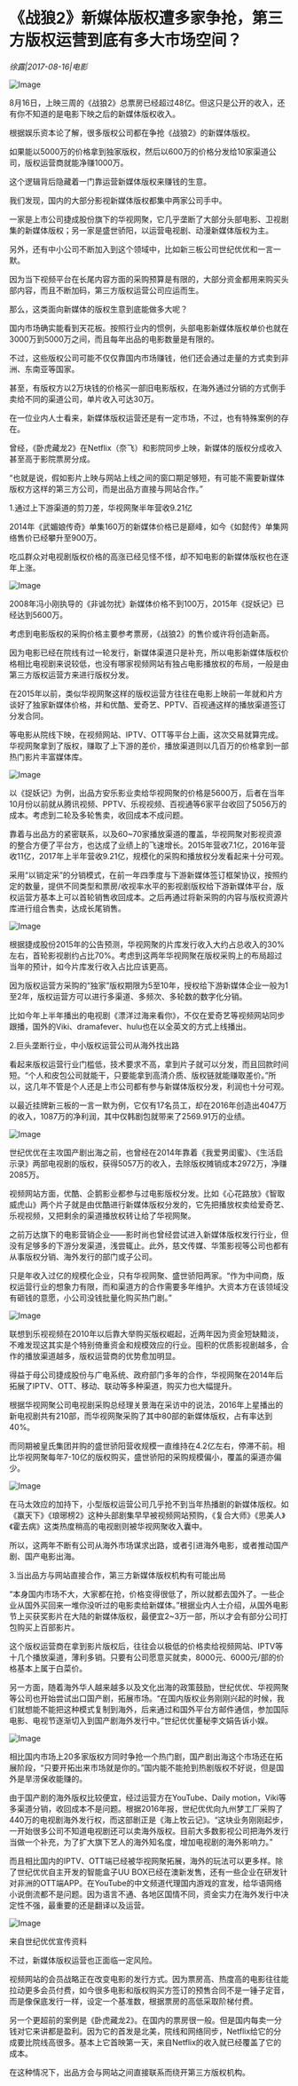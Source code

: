 # 《战狼2》新媒体版权遭多家争抢，第三方版权运营到底有多大市场空间？

*徐露|2017-08-16|电影*

![Image](http://p1.pstatp.com/large/320c000191399edf861a)

8月16日，上映三周的《战狼2》总票房已经超过48亿。但这只是公开的收入，还有你不知道的是电影下映之后的新媒体版权收入。

根据娱乐资本论了解，很多版权公司都在争抢《战狼2》的新媒体版权。

如果能以5000万的价格拿到独家版权，然后以600万的价格分发给10家渠道公司，版权运营商就能净赚1000万。

这个逻辑背后隐藏着一门靠运营新媒体版权来赚钱的生意。

我们发现，国内的大部分影视新媒体版权都集中两家公司手中。

一家是上市公司捷成股份旗下的华视网聚，它几乎垄断了大部分头部电影、卫视剧集的新媒体版权；另一家是盛世骄阳，以运营电视剧、动漫新媒体版权为主。

另外，还有中小公司不断加入到这个领域中，比如新三板公司世纪优优和一言一默。

因为当下视频平台在长尾内容方面的采购预算是有限的，大部分资金都用来购买头部内容，而且不断加码，第三方版权运营公司应运而生。

那么，这类面向新媒体的版权生意到底能做多大呢？

国内市场确实能看到天花板。按照行业内的惯例，头部电影新媒体版权单价也就在3000万到5000万之间，而且每年出品的电影数量是有限的。

不过，这些版权公司可能不仅仅靠国内市场赚钱，他们还会通过走量的方式卖到非洲、东南亚等国家。

甚至，有版权方以2万块钱的价格买一部旧电影版权，在海外通过分销的方式倒手卖给不同的渠道公司，单片收入可达30万。

在一位业内人士看来，新媒体版权运营还是有一定市场，不过，也有特殊案例的存在。

曾经，《卧虎藏龙2》在Netflix（奈飞）和影院同步上映，新媒体的版权分成收入甚至高于影院票房分成。

“也就是说，假如影片上映与网站上线之间的窗口期足够短，有可能不需要新媒体版权方这样的第三方公司，而是出品方直接与网站合作。”

1.通过上下游渠道的剪刀差，华视网聚半年营收9.21亿

2014年《武媚娘传奇》单集160万的新媒体价格已是巅峰，如今《如懿传》单集网络售价已经攀升至900万。

吃瓜群众对电视剧版权价格的高涨已经见怪不怪，却不知电影的新媒体版权也在逐年上涨。

![Image](http://p9.pstatp.com/large/321500008f12849ec2ac)

2008年冯小刚执导的《非诚勿扰》新媒体价格不到100万，2015年《捉妖记》已经达到5600万。

考虑到电影版权的采购价格主要参考票房，《战狼2》的售价或许将创造新高。

因为电影已经在院线有过一轮发行，新媒体渠道只是补充，所以电影新媒体版权价格相比电视剧来说较低，也没有哪家视频网站有独占电影播放权的布局，一般是由第三方版权运营方来进行版权分发。

在2015年以前，类似华视网聚这样的版权运营方往往在电影上映前一年就和片方谈好了独家新媒体价格，并和优酷、爱奇艺、PPTV、百视通这样的播放渠道签订分发合同。

等电影从院线下映，在视频网站、IPTV、OTT等平台上画，这次交易就算完成。华视网聚拿到了版权，赚取了上下游的差价，播放渠道则以几百万的价格拿到一部热门影片丰富媒体库。

![Image](http://p9.pstatp.com/large/321500008f118a5fc915)

以《捉妖记》为例，出品方安乐影业卖给华视网聚的价格是5600万，后者在当年10月份以前就从腾讯视频、PPTV、乐视视频、百视通等6家平台收回了5056万的成本。考虑到二轮及多轮售卖，收回成本不成问题。

靠着与出品方的紧密联系，以及60~70家播放渠道的覆盖，华视网聚对影视资源的整合方便了平台方，也达成了业绩上的飞速增长。2015年营收7.1亿，2016年营收11亿，2017年上半年营收9.21亿，规模化的采购和播放权分发看起来十分可观。

采用“以销定采”的分销模式，在前一年四季度与下游新媒体签订框架协议，按照约定的数量，提供不同类型和票房/收视率水平的影视剧版权给下游新媒体平台，版权运营方基本上可以首轮销售收回成本。之后再通过将新采购的内容与版权资源片库进行组合售卖，达成长尾销售。

![Image](http://p9.pstatp.com/large/321500008f105546ea38)

根据捷成股份2015年的公告预测，华视网聚的片库发行收入大约占总收入的30%左右，首轮影视剧约占比70%。考虑到这两年华视网聚在版权采购上的布局超过当年的预计，如今片库发行收入占比应该更高。

因为版权运营方采购的“独家”版权期限为5至10年，授权给下游新媒体企业一般为1至2年，版权运营方可以进行多渠道、多频次、多轮数的数字化分销。

比如今年上半年播出的电视剧《漂洋过海来看你》，不仅在爱奇艺等视频网站同步跟播，国外的Viki、dramafever、hulu也在以全英文的方式上线播出。

2.巨头垄断行业，中小版权运营公司从海外找出路

看起来版权运营行业门槛低，技术要求不高，拿到片子就可以分发，而且回款时间短。“个人和皮包公司就能干，只要能拿到高清介质、版权链就能赚取差价。”所以，这几年不管是个人还是上市公司都有参与新媒体版权分发，利润也十分可观。

以最近挂牌新三板的一言一默为例，它仅有17名员工，却在2016年创造出4047万的收入，1087万的净利润，其中仅韩剧包就带来了2569.91万的业绩。

![Image](http://p3.pstatp.com/large/320c0001913a09b73644)

世纪优优在主攻国产剧出海之前，也曾经在2014年靠着《我爱男闺蜜》、《生活启示录》两部电视剧的版权，获得5057万的收入，去除版权摊销成本2972万，净赚2085万。

视频网站方面，优酷、企鹅影业都参与过电影版权分发。比如《心花路放》《智取威虎山》两个片子就是由优酷进行新媒体版权分发的，它先把播放权卖给爱奇艺、乐视视频，又把剩余的渠道播放权转让给了华视网聚。

之前万达旗下的电影营销企业——影时尚也曾经尝试进入新媒体版权发行行业，但没有足够多的下游分发渠道，浅尝辄止。此外，慈文传媒、华策影视等公司也都有从事版权分销、海外发行的部门或子公司。

只是年收入过亿的规模化企业，只有华视网聚、盛世骄阳两家。“作为中间商，版权运营行业的想象力有限，而和渠道方的合作需要多年维护。大资本方在该领域没有砸钱的意愿，小公司没钱批量化购买热门剧。”

![Image](http://p1.pstatp.com/large/321f00018fd0478e0d13)

联想到乐视视频在2010年以后靠大举购买版权崛起，近两年因为资金短缺黯淡，不难发现这其实是个特别倚重资金和规模效应的行业。囤积的优质影视剧越多，合作的播放渠道越多，版权运营商的优势愈加明显。

得益于母公司捷成股份与广电系统、政府部门多年的合作，华视网聚在2014年后拓展了IPTV、OTT、移动、联动等多种渠道，购买力也大幅提升。

根据华视网聚公司电视剧采购总经理关景海在采访中的说法，2016年上星播出的新电视剧共有210部，而华视网聚采购了其中80部的新媒体版权，占有率达到40%。

而同期被皇氏集团并购的盛世骄阳营收规模一直维持在4.2亿左右，停滞不前。相比华视网聚每年7-10亿的版权购买，盛世骄阳的采购规模偏小，覆盖的渠道亦偏少。

![Image](http://p1.pstatp.com/large/322c00026994d88cab10)

在马太效应的加持下，小型版权运营公司几乎抢不到当年热播剧的新媒体版权。如《赢天下》《琅琊榜2》这种头部剧集早早被视频网站预购，《复合大师》《思美人》《霍去病》这类热度稍高的电视剧则被华视网聚收入囊中。

所以，这两年不断有公司从海外市场谋求出路，或者引进海外电影，或者推动国产剧、国产电影出海。

3.当出品方与网站直接合作，第三方新媒体版权机构有可能出局

“本身国内市场不大，大家都在抢，价格变得很低了，所以就都去国外了。一些企业从国外买回来一堆你没听过的电影卖给新媒体。”根据业内人士介绍，从国外电影节上买获奖影片在大陆的新媒体版权，最便宜2~3万一部，所以才会有部分公司打包购买上百部影片。

这个版权运营商在拿到影片版权后，往往会以极低的价格卖给视频网站、IPTV等十几个播放渠道，薄利多销。只要有公司愿意买就卖，8000元、6000元/部的价格基本上属于白菜价。

另一方面，随着海外华人越来越多以及文化出海的政策鼓励，世纪优优、华视网聚等公司也开始尝试出口国产剧，拓展市场。“在国内版权业务刚刚兴起的时候，我们就想能不能把这种模式复制到海外，后来通过和国外平台方邮件通信，参加国际电影、电视节逐渐切入到国产剧海外发行中。”世纪优优董秘李文娟告诉小娱。

![Image](http://p3.pstatp.com/large/321f00018fd2214a14e3)

相比国内市场上20多家版权方同时争抢一个热门剧，国产剧出海这个市场还在拓展阶段，“只要开拓出来市场就是你的。”国内能不能抢到热剧版权不好说，但是国外是旱涝保收能赚的。

由于国产剧的海外版权比较便宜，经过运营方在YouTube、Daily motion，Viki等多渠道分销，收回成本不是问题。根据2016年报，世纪优优向九州梦工厂采购了440万的电视剧海外发行权，而这部剧正是《海上牧云记》。“这块业务刚刚起步，一开始很多公司不知道电视剧还可以卖海外版权。目前大多数影视公司把海外发行当做一个补充，为了扩大旗下艺人的海外知名度，增加电视剧的海外影响力。”

而且相比国内的IPTV、OTT端已经被华视网聚拓展，海外的玩法可以更多样。除了世纪优优自主开发的智能盒子UU BOX已经在澳新发售，还有一些企业在研发针对非洲的OTT端APP。在YouTube的中文频道代理国内游戏的宣发，给华语网络小说倒流都不是问题。因为语言不通、各地区国情不同，资金实力在海外发行中决定性不强，最重要的还是翻译以及运营。

![Image](http://p3.pstatp.com/large/320c0001913d409c0b2f)

来自世纪优优宣传资料

不过，新媒体版权运营也正面临一定风险。

视频网站的会员战略正在改变电影的发行方式。因为票房高、热度高的电影往往能拉动更多会员付费，如今很多电影和版权购买方签订的预售合同不是一锤子定音，而是像保底发行一样，设定一个基准数，根据票房的高低采取阶梯付费。

另一个更超前的案例是《卧虎藏龙2》。在国内的票房很一般。但是国内每卖一分钱对它来讲都是盈利。因为它的首发是北美，院线和网络同步，Netflix给它的分成要比院线高很多。基本上它首映第一天，来自Netflix的收入就已经覆盖了它的成本。

在这种情况下，出品方会与网站之间直接联系而绕开第三方版权机构。

